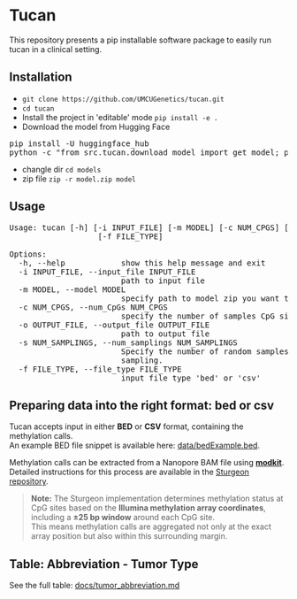 # Tucan
This repository presents a pip installable software package to easily run tucan in a clinical setting.

## Installation 
* `git clone https://github.com/UMCUGenetics/tucan.git`
* `cd tucan`
* Install the project in 'editable' mode `pip install -e .` 
* Download the model from Hugging Face 
<pre>
pip install -U huggingface_hub
python -c "from src.tucan.download_model import get_model; print(get_model())"
</pre>
* changle dir `cd models`
* zip file
`zip -r model.zip model`  


## Usage
<pre>
Usage: tucan [-h] [-i INPUT_FILE] [-m MODEL] [-c NUM_CPGS] [-o OUTPUT_FILE] [-s NUM_SAMPLINGS]
                   [-f FILE_TYPE]

Options:
  -h, --help            show this help message and exit
  -i INPUT_FILE, --input_file INPUT_FILE
                        path to input file
  -m MODEL, --model MODEL
                        specify path to model zip you want to use.
  -c NUM_CPGS, --num_CpGs NUM_CPGS
                        specify the number of samples CpG sites (default is to use all available sites).
  -o OUTPUT_FILE, --output_file OUTPUT_FILE
                        path to output file
  -s NUM_SAMPLINGS, --num_samplings NUM_SAMPLINGS
                        Specify the number of random samples of size num_CpGs. Default is 1 random
                        sampling.
  -f FILE_TYPE, --file_type FILE_TYPE
                        input file type 'bed' or 'csv'
</pre>

## Preparing data into the right format: bed or csv
Tucan accepts input in either **BED** or **CSV** format, containing the methylation calls.  
An example BED file snippet is available here: [data/bedExample.bed](data/bedExample.bed).

Methylation calls can be extracted from a Nanopore BAM file using **[modkit](https://github.com/nanoporetech/modkit)**.  
Detailed instructions for this process are available in the [Sturgeon repository](https://github.com/UMCUGenetics/sturgeon).

> **Note:** The Sturgeon implementation determines methylation status at CpG sites based on the **Illumina methylation array coordinates**, including a **±25 bp window** around each CpG site.  
> This means methylation calls are aggregated not only at the exact array position but also within this surrounding margin.

## Table: Abbreviation - Tumor Type
See the full table: [docs/tumor_abbreviation.md](docs/tumor_abbreviation.md)

